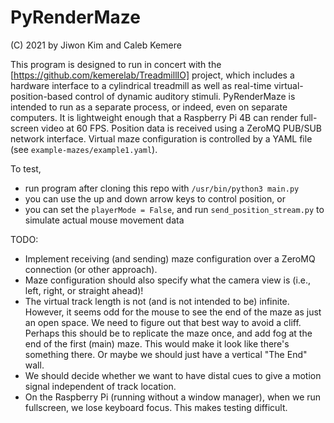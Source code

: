 # PyRenderMaze

(C) 2021 by Jiwon Kim and Caleb Kemere

This program is designed to run in concert with the [https://github.com/kemerelab/TreadmillIO] project, which includes
a hardware interface to a cylindrical treadmill as well as real-time virtual-position-based control of dynamic auditory
stimuli. PyRenderMaze is intended to run as a separate process, or indeed, even on separate computers. It is lightweight
enough that a Raspberry Pi 4B can render full-screen video at 60 FPS. Position data is received using a ZeroMQ PUB/SUB 
network interface. Virtual maze configuration is controlled by a YAML file (see `example-mazes/example1.yaml`).


To test,
+ run program after cloning this repo with `/usr/bin/python3 main.py`
+ you can use the up and down arrow keys to control position, or
+ you can set the `playerMode = False`, and run `send_position_stream.py` to simulate actual mouse movement data

TODO:
+ Implement receiving (and sending) maze configuration over a ZeroMQ connection (or other approach).
+ Maze configuration should also specify what the camera view is (i.e., left, right, or straight ahead)!
+ The virtual track length is not (and is not intended to be) infinite. However, it seems odd for the mouse to see
    the end of the maze as just an open space. We need to figure out that best way to avoid a cliff. Perhaps this should 
    be to replicate the maze once, and add fog at the end of the first (main) maze. This would make it look like there's
    something there. Or maybe we should just have a vertical "The End" wall. 
+ We should decide whether we want to have distal cues to give a motion signal independent of track location.
+ On the Raspberry Pi (running without a window manager), when we run fullscreen, we lose keyboard focus. This makes testing difficult.
